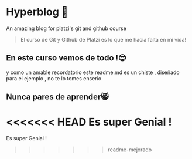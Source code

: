 # Hyperblog 💚
An amazing blog for platzi's git and github course
> El curso de Git y Github de Platzi es lo que me hacia falta en mi vida!

## En este curso vemos de todo !😎
y como un amable recordatorio este readme.md es un chiste , diseñado para el ejemplo , no te lo tomes enserio

## Nunca pares de aprender😸
<<<<<<< HEAD
Es super Genial ! 
=======
Es super Genial !
>>>>>>> readme-mejorado
